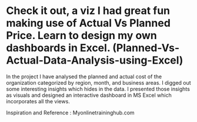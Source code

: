 # Check it out, a viz I had great fun making use of Actual Vs Planned Price. Learn to design my own dashboards in Excel. (Planned-Vs-Actual-Data-Analysis-using-Excel)

 In the project I have analysed the planned and actual cost of the organization categorized by region, month, and business areas. I digged out some interesting insights which hides in the data. I presented those insights as visuals and designed an interactive dashboard in MS Excel which incorporates all the views. 
 
 Inspiration and Reference : Myonlinetraininghub.com
